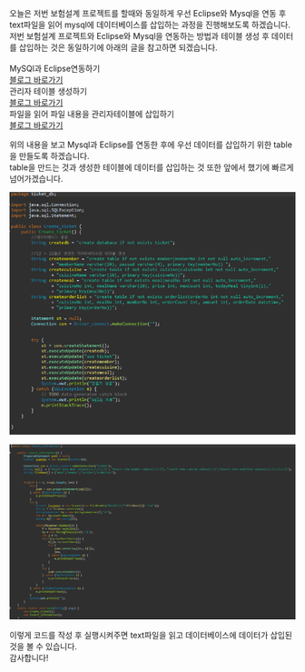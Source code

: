 오늘은 저번 보험설계 프로젝트를 할때와 동일하게 우선 Eclipse와 Mysql을 연동 후 text파일을 읽어 mysql에 데이터베이스를 삽입하는 과정을 진행해보도록 하겠습니다.<br>
저번 보험설계 프로젝트와 Eclipse와 Mysql을 연동하는 방법과 테이블 생성 후 데이터를 삽입하는 것은 동일하기에 아래의 글을 참고하면 되겠습니다.<br>
<br>
MySQl과 Eclipse연동하기<br>
[블로그 바로가기](https://chilisugar-project.tistory.com/2)
<br>
관리자 테이블 생성하기<br>
[블로그 바로가기](https://chilisugar-project.tistory.com/3)
<br>
파일을 읽어 파일 내용을 관리자테이블에 삽입하기<br>
[블로그 바로가기](https://chilisugar-project.tistory.com/4)
<br>

위의 내용을 보고 Mysql과 Eclipse를 연동한 후에 우선 데이터를 삽입하기 위한 table을 만들도록 하겠습니다.<br>
table을 만드는 것과 생성한 테이블에 데이터를 삽입하는 것 또한 앞에서 했기에 빠르게 넘어가겠습니다.<br>

![실행 결과](https://github.com/junhyeok1667/JDBC-PROJECT-cafe-/blob/main/Day1/img.png)
<br>

![실행 결과](https://github.com/junhyeok1667/JDBC-PROJECT-cafe-/blob/main/Day1/img_1.png)

이렇게 코드를 작성 후 실행시켜주면 text파일을 읽고 데이터베이스에 데이터가 삽입된것을 볼 수 있습니다.<br>
감사합니다!
